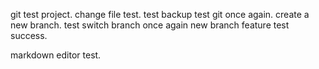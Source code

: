 git test project.
change file test.
test backup
test git once again.
create a new branch.
test switch branch once again
new branch feature test success.

markdown editor test.